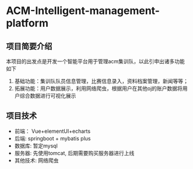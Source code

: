 # ACM-Intelligent-management-platform

## 项目简要介绍
本项目的出发点是开发一个智能平台用于管理acm集训队，以此引申出诸多功能如下
1. 基础功能：集训队队员信息管理，比赛信息录入，资料档案管理，新闻等等；
2. 拓展功能：用户数据展示，利用网络爬虫，根据用户在其他oj的账户数据将用户综合数据进行可视化展示

## 项目技术

* 前端： Vue+elementUI+echarts
* 后端: springboot + mybatis plus
* 数据库: 暂定mysql
* 服务器: 先使用tomcat, 后期需要购买服务器进行上线
* 其他技术: 网络爬虫
